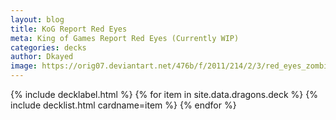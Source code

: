 ```yaml
---
layout: blog
title: KoG Report Red Eyes
meta: King of Games Report Red Eyes (Currently WIP)
categories: decks
author: Dkayed
image: https://orig07.deviantart.net/476b/f/2011/214/2/3/red_eyes_zombie_dragon_by_mozbiezombie-d42rsep.jpg
---
```


{% include decklabel.html %}
{% for item in site.data.dragons.deck %}
{% include decklist.html cardname=item %}
{% endfor %}